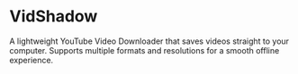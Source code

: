 # VidShadow
A lightweight YouTube Video Downloader that saves videos straight to your computer. Supports multiple formats and resolutions for a smooth offline experience.
